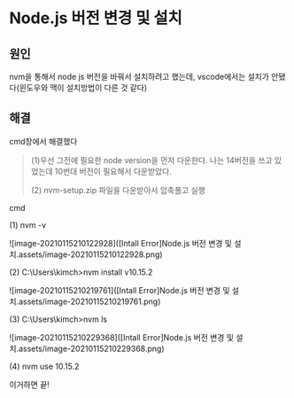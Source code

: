 # Node.js 버전 변경 및 설치



## 원인

nvm을 통해서 node js 버전을 바꿔서 설치하려고 했는데, vscode에서는 설치가 안됐다(윈도우와 맥이 설치방법이 다른 것 같다)



## 해결

cmd창에서 해결했다

> (1)우선 그전에 필요한 node version을 먼저 다운한다. 나는 14버전을 쓰고 있었는데 10번대 버전이 필요해서 다운받았다.
>
> (2) nvm-setup.zip 파일을 다운받아서 압축풀고 실행



cmd

(1) nvm -v

![image-20210115210122928]([Intall Error]Node.js 버전 변경 및 설치.assets/image-20210115210122928.png)



(2) C:\Users\kimch>nvm install v10.15.2

![image-20210115210219761]([Intall Error]Node.js 버전 변경 및 설치.assets/image-20210115210219761.png)



(3) C:\Users\kimch>nvm ls

![image-20210115210229368]([Intall Error]Node.js 버전 변경 및 설치.assets/image-20210115210229368.png)



(4) nvm use 10.15.2

이거하면 끝!